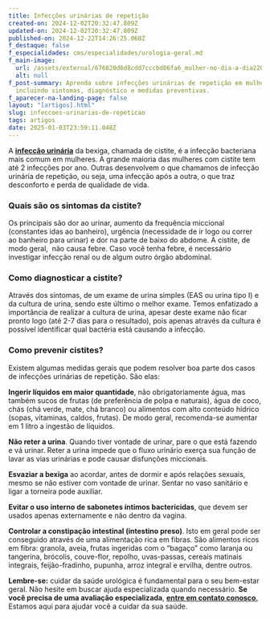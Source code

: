 ```yaml
---
title: Infecções urinárias de repetição
created-on: 2024-12-02T20:32:47.809Z
updated-on: 2024-12-02T20:32:47.809Z
published-on: 2024-12-22T14:26:25.060Z
f_destaque: false
f_especialidades: cms/especialidades/urologia-geral.md
f_main-image:
  url: /assets/external/676820d6d8cdd7cccbd06fa6_mulher-no-dia-a-dia2201.png
  alt: null
f_post-summary: Aprenda sobre infecções urinárias de repetição em mulheres,
  incluindo sintomas, diagnóstico e medidas preventivas.
f_aparecer-na-landing-page: false
layout: "[artigos].html"
slug: infeccoes-urinarias-de-repeticao
tags: artigos
date: 2025-01-03T23:59:11.048Z
---
```

A **[infecção urinária](https://uroconsult.com.br/artigos/infeccoes-urinarias-de-repeticao/)** da bexiga, chamada de cistite, é a infecção bacteriana mais comum em mulheres. A grande maioria das mulheres com cistite tem até 2 infecções por ano. Outras desenvolvem o que chamamos de infecção urinária de repetição, ou seja, uma infecção após a outra, o que traz desconforto e perda de qualidade de vida.

### Quais são os sintomas da cistite?

Os principais são dor ao urinar, aumento da frequência miccional (constantes idas ao banheiro), urgência (necessidade de ir logo ou correr ao banheiro para urinar) e dor na parte de baixo do abdome. A cistite, de modo geral,  não causa febre. Caso você tenha febre, é necessário investigar infecção renal ou de algum outro órgão abdominal.

### Como diagnosticar a cistite?

Através dos sintomas, de um exame de urina simples (EAS ou urina tipo I) e da cultura de urina, sendo este último o melhor exame. Temos enfatizado a importância de realizar a cultura de urina, apesar deste exame não ficar pronto logo (até 2-7 dias para o resultado), pois apenas através da cultura é possível identificar qual bactéria está causando a infecção.

### Como prevenir cistites?

Existem algumas medidas gerais que podem resolver boa parte dos casos de infecções urinárias de repetição. São elas:

**Ingerir líquidos em maior quantidade**, não obrigatoriamente água, mas também sucos de frutas (de preferência de polpa e naturais), água de coco, chás (chá verde, mate, chá branco) ou alimentos com alto conteúdo hídrico (sopas, vitaminas, caldos, frutas). De modo geral, recomenda-se aumentar em 1 litro a ingestão de líquidos.

**Não reter a urina**. Quando tiver vontade de urinar, pare o que está fazendo e vá urinar. Reter a urina impede que o fluxo urinário exerça sua função de lavar as vias urinárias e pode causar disfunções miccionais.

**Esvaziar a bexiga** ao acordar, antes de dormir e após relações sexuais, mesmo se não estiver com vontade de urinar. Sentar no vaso sanitário e ligar a torneira pode auxiliar.

**Evitar o uso interno de sabonetes íntimos bactericidas**, que devem ser usados apenas externamente e não dentro da vagina.

**Controlar a constipação intestinal (intestino preso)**. Isto em geral pode ser conseguido através de uma alimentação rica em fibras. São alimentos ricos em fibra: granola, aveia, frutas ingeridas com o “bagaço” como laranja ou tangerina, brócolis, couve-flor, repolho, uvas-passas, cereais matinais integrais, feijão-fradinho, pupunha, arroz integral e ervilha, dentre outros.

**Lembre-se:** cuidar da saúde urológica é fundamental para o seu bem-estar geral. Não hesite em buscar ajuda especializada quando necessário. **Se você precisa de uma avaliação especializada**, [**entre em contato conosco**.](https://uroconsult.com.br/contato/) Estamos aqui para ajudar você a cuidar da sua saúde.